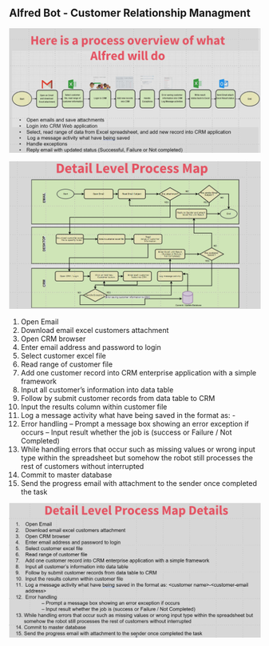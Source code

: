 ## Alfred Bot - Customer Relationship Managment

![alt_text](https://github.com/bacdillon/UiPath/blob/main/CRM%20Alfred%20Bot/Process%20Overview.jpg)

![alt_text](https://github.com/bacdillon/UiPath/blob/main/CRM%20Alfred%20Bot/Detail%20Level%20Process%20Map%20.jpg)

1. Open Email
2. Download email excel customers attachment
3. Open CRM browser
4. Enter email address and password to login
5. Select customer excel file
6. Read range of customer file
7. Add one customer record into CRM enterprise application with a simple framework
8. Input all customer’s information into data table
9. Follow by submit customer records from data table to CRM
10. Input the results column within customer file
11. Log a message activity what have being saved in the format as: <customer name>-<customer-email address>
12. Error handling
	– Prompt a message box showing an error exception if occurs 
	– Input result whether the job is (success or Failure / Not Completed)
13. While handling errors that occur such as missing values or wrong input type within the spreadsheet but 
    somehow the robot still processes the rest of customers without interrupted
14. Commit to master database
15. Send the progress email with attachment to the sender once completed the task
    



![alt_text](https://github.com/bacdillon/UiPath/blob/main/CRM%20Alfred%20Bot/Process%20Map.jpg)

